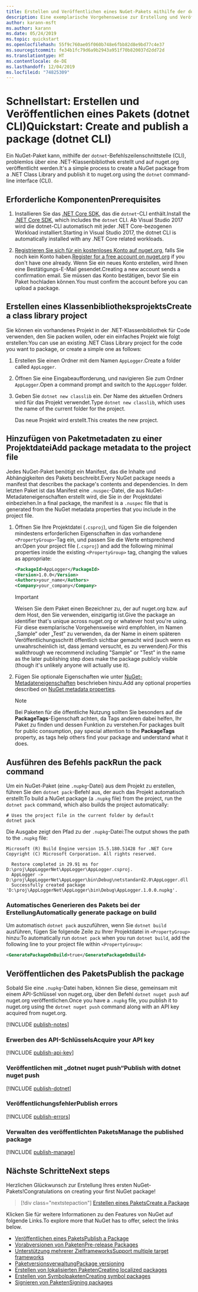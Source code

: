 ```yaml
---
title: Erstellen und Veröffentlichen eines NuGet-Pakets mithilfe der dotnet-CLI
description: Eine exemplarische Vorgehensweise zur Erstellung und Veröffentlichung eines NuGet-Pakets mit der .NET Core-CLI „dotnet“.
author: karann-msft
ms.author: karann
ms.date: 05/24/2019
ms.topic: quickstart
ms.openlocfilehash: 55f9c760ae05f060b748e6fbb82d8e9bd77c4e37
ms.sourcegitcommit: fe34b1fc79d6a9b2943a951f70b820037d2dd72d
ms.translationtype: HT
ms.contentlocale: de-DE
ms.lasthandoff: 12/04/2019
ms.locfileid: "74825309"
---
```

# <a name="quickstart-create-and-publish-a-package-dotnet-cli"></a><span data-ttu-id="2645e-103">Schnellstart: Erstellen und Veröffentlichen eines Pakets (dotnet CLI)</span><span class="sxs-lookup"><span data-stu-id="2645e-103">Quickstart: Create and publish a package (dotnet CLI)</span></span>

<span data-ttu-id="2645e-104">Ein NuGet-Paket kann, mithilfe der `dotnet`-Befehlszeilenschnittstelle (CLI), problemlos über eine .NET-Klassenbibliothek erstellt und auf nuget.org veröffentlicht werden.</span><span class="sxs-lookup"><span data-stu-id="2645e-104">It's a simple process to create a NuGet package from a .NET Class Library and publish it to nuget.org using the `dotnet` command-line interface (CLI).</span></span>

## <a name="prerequisites"></a><span data-ttu-id="2645e-105">Erforderliche Komponenten</span><span class="sxs-lookup"><span data-stu-id="2645e-105">Prerequisites</span></span>

1. <span data-ttu-id="2645e-106">Installieren Sie das [.NET Core SDK](https://www.microsoft.com/net/download/), das die `dotnet`-CLI enthält.</span><span class="sxs-lookup"><span data-stu-id="2645e-106">Install the [.NET Core SDK](https://www.microsoft.com/net/download/), which includes the `dotnet` CLI.</span></span> <span data-ttu-id="2645e-107">Ab Visual Studio 2017 wird die dotnet-CLI automatisch mit jeder .NET Core-bezogenen Workload installiert.</span><span class="sxs-lookup"><span data-stu-id="2645e-107">Starting in Visual Studio 2017, the dotnet CLI is automatically installed with any .NET Core related workloads.</span></span>

1. <span data-ttu-id="2645e-108">[Registrieren Sie sich für ein kostenloses Konto auf nuget.org](https://www.nuget.org/users/account/LogOn?returnUrl=%2F), falls Sie noch kein Konto haben.</span><span class="sxs-lookup"><span data-stu-id="2645e-108">[Register for a free account on nuget.org](https://www.nuget.org/users/account/LogOn?returnUrl=%2F) if you don't have one already.</span></span> <span data-ttu-id="2645e-109">Wenn Sie ein neues Konto erstellen, wird Ihnen eine Bestätigungs-E-Mail gesendet.</span><span class="sxs-lookup"><span data-stu-id="2645e-109">Creating a new account sends a confirmation email.</span></span> <span data-ttu-id="2645e-110">Sie müssen das Konto bestätigen, bevor Sie ein Paket hochladen können.</span><span class="sxs-lookup"><span data-stu-id="2645e-110">You must confirm the account before you can upload a package.</span></span>

## <a name="create-a-class-library-project"></a><span data-ttu-id="2645e-111">Erstellen eines Klassenbibliotheksprojekts</span><span class="sxs-lookup"><span data-stu-id="2645e-111">Create a class library project</span></span>

<span data-ttu-id="2645e-112">Sie können ein vorhandenes Projekt in der .NET-Klassenbibliothek für Code verwenden, den Sie packen wollen, oder ein einfaches Projekt wie folgt erstellen:</span><span class="sxs-lookup"><span data-stu-id="2645e-112">You can use an existing .NET Class Library project for the code you want to package, or create a simple one as follows:</span></span>

1. <span data-ttu-id="2645e-113">Erstellen Sie einen Ordner mit dem Namen `AppLogger`.</span><span class="sxs-lookup"><span data-stu-id="2645e-113">Create a folder called `AppLogger`.</span></span>

1. <span data-ttu-id="2645e-114">Öffnen Sie eine Eingabeaufforderung, und navigieren Sie zum Ordner `AppLogger`.</span><span class="sxs-lookup"><span data-stu-id="2645e-114">Open a command prompt and switch to the `AppLogger` folder.</span></span>

1. <span data-ttu-id="2645e-115">Geben Sie `dotnet new classlib` ein. Der Name des aktuellen Ordners wird für das Projekt verwendet.</span><span class="sxs-lookup"><span data-stu-id="2645e-115">Type `dotnet new classlib`, which uses the name of the current folder for the project.</span></span>

   <span data-ttu-id="2645e-116">Das neue Projekt wird erstellt.</span><span class="sxs-lookup"><span data-stu-id="2645e-116">This creates the new project.</span></span>

## <a name="add-package-metadata-to-the-project-file"></a><span data-ttu-id="2645e-117">Hinzufügen von Paketmetadaten zu einer Projektdatei</span><span class="sxs-lookup"><span data-stu-id="2645e-117">Add package metadata to the project file</span></span>

<span data-ttu-id="2645e-118">Jedes NuGet-Paket benötigt ein Manifest, das die Inhalte und Abhängigkeiten des Pakets beschreibt.</span><span class="sxs-lookup"><span data-stu-id="2645e-118">Every NuGet package needs a manifest that describes the package's contents and dependencies.</span></span> <span data-ttu-id="2645e-119">In dem letzten Paket ist das Manifest eine `.nuspec`-Datei, die aus NuGet-Metadateneigenschaften erstellt wird, die Sie in der Projektdatei einbeziehen.</span><span class="sxs-lookup"><span data-stu-id="2645e-119">In a final package, the manifest is a `.nuspec` file that is generated from the NuGet metadata properties that you include in the project file.</span></span>

1. <span data-ttu-id="2645e-120">Öffnen Sie Ihre Projektdatei (`.csproj`), und fügen Sie die folgenden mindestens erforderlichen Eigenschaften in das vorhandene `<PropertyGroup>`-Tag ein, und passen Sie die Werte entsprechend an:</span><span class="sxs-lookup"><span data-stu-id="2645e-120">Open your project file (`.csproj`) and add the following minimal properties inside the existing `<PropertyGroup>` tag, changing the values as appropriate:</span></span>

    ```xml
    <PackageId>AppLogger</PackageId>
    <Version>1.0.0</Version>
    <Authors>your_name</Authors>
    <Company>your_company</Company>
    ```

    > [!Important]
    > <span data-ttu-id="2645e-121">Weisen Sie dem Paket einen Bezeichner zu, der auf nuget.org bzw. auf dem Host, den Sie verwenden, einzigartig ist.</span><span class="sxs-lookup"><span data-stu-id="2645e-121">Give the package an identifier that's unique across nuget.org or whatever host you're using.</span></span> <span data-ttu-id="2645e-122">Für diese exemplarische Vorgehensweise wird empfohlen, im Namen „Sample“ oder „Test“ zu verwenden, da der Name in einem späteren Veröffentlichungsschritt öffentlich sichtbar gemacht wird (auch wenn es unwahrscheinlich ist, dass jemand versucht, es zu verwenden).</span><span class="sxs-lookup"><span data-stu-id="2645e-122">For this walkthrough we recommend including "Sample" or "Test" in the name as the later publishing step does make the package publicly visible (though it's unlikely anyone will actually use it).</span></span>

1. <span data-ttu-id="2645e-123">Fügen Sie optionale Eigenschaften wie unter [NuGet-Metadateneigenschaften](/dotnet/core/tools/csproj#nuget-metadata-properties) beschrieben hinzu.</span><span class="sxs-lookup"><span data-stu-id="2645e-123">Add any optional properties described on [NuGet metadata properties](/dotnet/core/tools/csproj#nuget-metadata-properties).</span></span>

    > [!Note]
    > <span data-ttu-id="2645e-124">Bei Paketen für die öffentliche Nutzung sollten Sie besonders auf die **PackageTags**-Eigenschaft achten, da Tags anderen dabei helfen, Ihr Paket zu finden und dessen Funktion zu verstehen.</span><span class="sxs-lookup"><span data-stu-id="2645e-124">For packages built for public consumption, pay special attention to the **PackageTags** property, as tags help others find your package and understand what it does.</span></span>

## <a name="run-the-pack-command"></a><span data-ttu-id="2645e-125">Ausführen des Befehls pack</span><span class="sxs-lookup"><span data-stu-id="2645e-125">Run the pack command</span></span>

<span data-ttu-id="2645e-126">Um ein NuGet-Paket (eine `.nupkg`-Datei) aus dem Projekt zu erstellen, führen Sie den `dotnet pack`-Befehl aus, der auch das Projekt automatisch erstellt:</span><span class="sxs-lookup"><span data-stu-id="2645e-126">To build a NuGet package (a `.nupkg` file) from the project, run the `dotnet pack` command, which also builds the project automatically:</span></span>

```dotnetcli
# Uses the project file in the current folder by default
dotnet pack
```

<span data-ttu-id="2645e-127">Die Ausgabe zeigt den Pfad zu der `.nupkg`-Datei:</span><span class="sxs-lookup"><span data-stu-id="2645e-127">The output shows the path to the `.nupkg` file:</span></span>

```output
Microsoft (R) Build Engine version 15.5.180.51428 for .NET Core
Copyright (C) Microsoft Corporation. All rights reserved.

  Restore completed in 29.91 ms for D:\proj\AppLoggerNet\AppLogger\AppLogger.csproj.
  AppLogger -> D:\proj\AppLoggerNet\AppLogger\bin\Debug\netstandard2.0\AppLogger.dll
  Successfully created package 'D:\proj\AppLoggerNet\AppLogger\bin\Debug\AppLogger.1.0.0.nupkg'.
```

### <a name="automatically-generate-package-on-build"></a><span data-ttu-id="2645e-128">Automatisches Generieren des Pakets bei der Erstellung</span><span class="sxs-lookup"><span data-stu-id="2645e-128">Automatically generate package on build</span></span>

<span data-ttu-id="2645e-129">Um automatisch `dotnet pack` auszuführen, wenn Sie `dotnet build` ausführen, fügen Sie folgende Zeile zu Ihrer Projektdatei in `<PropertyGroup>` hinzu:</span><span class="sxs-lookup"><span data-stu-id="2645e-129">To automatically run `dotnet pack` when you run `dotnet build`, add the following line to your project file within `<PropertyGroup>`:</span></span>

```xml
<GeneratePackageOnBuild>true</GeneratePackageOnBuild>
```

## <a name="publish-the-package"></a><span data-ttu-id="2645e-130">Veröffentlichen des Pakets</span><span class="sxs-lookup"><span data-stu-id="2645e-130">Publish the package</span></span>

<span data-ttu-id="2645e-131">Sobald Sie eine `.nupkg`-Datei haben, können Sie diese, gemeinsam mit einem API-Schlüssel von nuget.org, über den Befehl `dotnet nuget push` auf nuget.org veröffentlichen.</span><span class="sxs-lookup"><span data-stu-id="2645e-131">Once you have a `.nupkg` file, you publish it to nuget.org using the `dotnet nuget push` command along with an API key acquired from nuget.org.</span></span>

[!INCLUDE [publish-notes](includes/publish-notes.md)]

### <a name="acquire-your-api-key"></a><span data-ttu-id="2645e-132">Erwerben des API-Schlüssels</span><span class="sxs-lookup"><span data-stu-id="2645e-132">Acquire your API key</span></span>

[!INCLUDE [publish-api-key](includes/publish-api-key.md)]

### <a name="publish-with-dotnet-nuget-push"></a><span data-ttu-id="2645e-133">Veröffentlichen mit „dotnet nuget push“</span><span class="sxs-lookup"><span data-stu-id="2645e-133">Publish with dotnet nuget push</span></span>

[!INCLUDE [publish-dotnet](includes/publish-dotnet.md)]

### <a name="publish-errors"></a><span data-ttu-id="2645e-134">Veröffentlichungsfehler</span><span class="sxs-lookup"><span data-stu-id="2645e-134">Publish errors</span></span>

[!INCLUDE [publish-errors](includes/publish-errors.md)]

### <a name="manage-the-published-package"></a><span data-ttu-id="2645e-135">Verwalten des veröffentlichten Pakets</span><span class="sxs-lookup"><span data-stu-id="2645e-135">Manage the published package</span></span>

[!INCLUDE [publish-manage](includes/publish-manage.md)]

## <a name="next-steps"></a><span data-ttu-id="2645e-136">Nächste Schritte</span><span class="sxs-lookup"><span data-stu-id="2645e-136">Next steps</span></span>

<span data-ttu-id="2645e-137">Herzlichen Glückwunsch zur Erstellung Ihres ersten NuGet-Pakets!</span><span class="sxs-lookup"><span data-stu-id="2645e-137">Congratulations on creating your first NuGet package!</span></span>

> [!div class="nextstepaction"]
> [<span data-ttu-id="2645e-138">Erstellen eines Pakets</span><span class="sxs-lookup"><span data-stu-id="2645e-138">Create a Package</span></span>](../create-packages/creating-a-package-dotnet-cli.md)

<span data-ttu-id="2645e-139">Klicken Sie für weitere Informationen zu den Features von NuGet auf folgende Links.</span><span class="sxs-lookup"><span data-stu-id="2645e-139">To explore more that NuGet has to offer, select the links below.</span></span>

- [<span data-ttu-id="2645e-140">Veröffentlichen eines Pakets</span><span class="sxs-lookup"><span data-stu-id="2645e-140">Publish a Package</span></span>](../nuget-org/publish-a-package.md)
- [<span data-ttu-id="2645e-141">Vorabversionen von Paketen</span><span class="sxs-lookup"><span data-stu-id="2645e-141">Pre-release Packages</span></span>](../create-packages/Prerelease-Packages.md)
- [<span data-ttu-id="2645e-142">Unterstützung mehrerer Zielframeworks</span><span class="sxs-lookup"><span data-stu-id="2645e-142">Support multiple target frameworks</span></span>](../create-packages/multiple-target-frameworks-project-file.md)
- [<span data-ttu-id="2645e-143">Paketversionsverwaltung</span><span class="sxs-lookup"><span data-stu-id="2645e-143">Package versioning</span></span>](../concepts/package-versioning.md)
- [<span data-ttu-id="2645e-144">Erstellen von lokalisierten Paketen</span><span class="sxs-lookup"><span data-stu-id="2645e-144">Creating localized packages</span></span>](../create-packages/creating-localized-packages.md)
- [<span data-ttu-id="2645e-145">Erstellen von Symbolpaketen</span><span class="sxs-lookup"><span data-stu-id="2645e-145">Creating symbol packages</span></span>](../create-packages/symbol-packages-snupkg.md)
- [<span data-ttu-id="2645e-146">Signieren von Paketen</span><span class="sxs-lookup"><span data-stu-id="2645e-146">Signing packages</span></span>](../create-packages/Sign-a-package.md)
